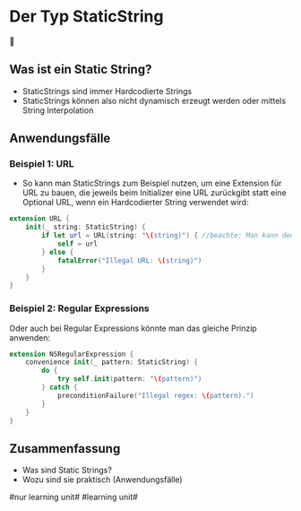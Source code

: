# Der Typ StaticString
💬
## Was ist ein Static String?
- StaticStrings sind immer Hardcodierte Strings
- StaticStrings können also nicht dynamisch erzeugt werden oder mittels String Interpolation

## Anwendungsfälle

### Beispiel 1: URL
- So kann man StaticStrings zum Beispiel nutzen, um eine Extension für URL zu bauen, die jeweils beim Initializer eine URL zurückgibt statt eine Optional URL, wenn ein Hardcodierter String verwendet wird:

```swift
extension URL {
    init(_ string: StaticString) {
        if let url = URL(string: "\(string)") { //beachte: Man kann den String nicht direkt übergeben
            self = url
        } else {
            fatalError("Illegal URL: \(string)")
        }
    }
}
```

### Beispiel 2: Regular Expressions
Oder auch bei Regular Expressions könnte man das gleiche Prinzip anwenden:

```swift
extension NSRegularExpression {
    convenience init(_ pattern: StaticString) {
        do {
            try self.init(pattern: "\(pattern)")
        } catch {
            preconditionFailure("Illegal regex: \(pattern).")
        }
    }
}
```

## Zusammenfassung
- Was sind Static Strings?
- Wozu sind sie praktisch (Anwendungsfälle)



#nur learning unit# #learning unit#